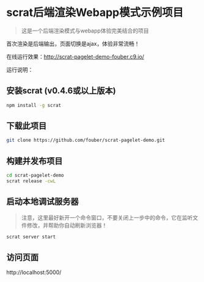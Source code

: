 # scrat后端渲染Webapp模式示例项目

> 这是一个后端渲染模式与webapp体验完美结合的项目

首次渲染是后端输出，页面切换是ajax，体验非常流畅！

在线运行效果：http://scrat-pagelet-demo-fouber.c9.io/

运行说明：

## 安装scrat (v0.4.6或以上版本)

```bash
npm install -g scrat
```

## 下载此项目

```bash
git clone https://github.com/fouber/scrat-pagelet-demo.git
```

## 构建并发布项目

```bash
cd scrat-pagelet-demo
scrat release -cwL
```

## 启动本地调试服务器

> 注意，这里最好新开一个命令窗口，不要关闭上一步中的命令，它在监听文件修改，并帮助你自动刷新浏览器！

```bash
scrat server start
```

## 访问页面

http://localhost:5000/
